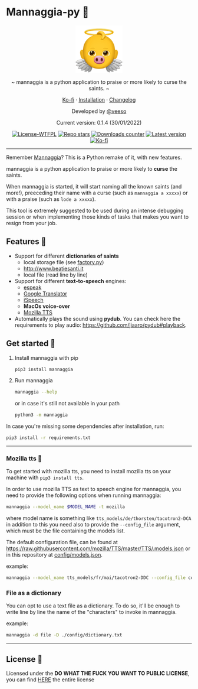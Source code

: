# Mannaggia-py 👼

<p align="center">
  <img src="/assets/logo.png" width="128" height="128" />
</p>

<p align="center">~ mannaggia is a python application to praise or more likely to curse the saints. ~</p>
<p align="center">
  <a href="https://ko-fi.com/veeso" target="_blank">Ko-fi</a>
  ·
  <a href="#get-started-">Installation</a>
  ·
  <a href="CHANGELOG.md" target="_blank">Changelog</a>
</p>

<p align="center">Developed by <a href="https://veeso.github.io/" target="_blank">@veeso</a></p>
<p align="center">Current version: 0.1.4 (30/01/2022)</p>

<p align="center">
  <a href="http://www.wtfpl.net/about/"
    ><img
      src="https://img.shields.io/badge/License-WTFPL-blue.svg"
      alt="License-WTFPL"
  /></a>
  <a href="https://github.com/veeso/mannaggia-py/stargazers"
    ><img
      src="https://img.shields.io/github/stars/veeso/mannaggia-py.svg"
      alt="Repo stars"
  /></a>
  <a href="https://pepy.tech/project/mannaggia"
    ><img
      src="https://pepy.tech/badge/mannaggia"
      alt="Downloads counter"
  /></a>
  <a href="https://pypi.org/project/mannaggia/"
    ><img
      src="https://badge.fury.io/py/mannaggia.svg"
      alt="Latest version"
  /></a>
  <a href="https://ko-fi.com/veeso">
    <img
      src="https://img.shields.io/badge/donate-ko--fi-red"
      alt="Ko-fi"
  /></a>
</p>

---

Remember [Mannaggia](https://github.com/LegolasTheElf/mannaggia)? This is a Python remake of it, with new features.

mannaggia is a python application to praise or more likely to **curse** the saints.

When mannaggia is started, it will start naming all the known saints (and more!), preeceding their name with a curse (such as `mannaggia a xxxxx`) or with a praise (such as `lode a xxxxx`).

 This tool is extremely suggested to be used during an intense debugging session or when implementing those kinds of tasks that makes you want to resign from your job.

## Features 🐷

- Support for different **dictionaries of saints**
  - local storage file (see [factory.py](mannaggia/santi/factory.py))
  - <http://www.beatiesanti.it>
  - local file (read line by line)
- Support for different **text-to-speech** engines:
  - [espeak](http://espeak.sourceforge.net/)
  - [Google Translator](https://translate.google.it)
  - [iSpeech](http://www.ispeech.org)
  - **MacOs voice-over**
  - [Mozilla TTS](https://github.com/mozilla/TTS)
- Automatically plays the sound using **pydub**. You can check here the requirements to play audio: <https://github.com/jiaaro/pydub#playback>.

## Get started 🚀

1. Install mannaggia with pip

    ```sh
    pip3 install mannaggia
    ```

2. Run mannaggia

    ```sh
    mannaggia --help
    ```

    or in case it's still not available in your path

    ```sh
    python3 -m mannaggia
    ```

In case you're missing some dependencies after installation, run:

```sh
pip3 install -r requirements.txt
```

---

### Mozilla tts 🦊

To get started with mozilla tts, you need to install mozilla tts on your machine with `pip3 install tts`.

In order to use mozilla TTS as text to speech engine for mannaggia, you need to provide the following options when running mannaggia:

```sh
mannaggia --model_name $MODEL_NAME -t mozilla
```

where model name is something like `tts_models/de/thorsten/tacotron2-DCA` in addition to this you need also to provide the `--config_file` argument, which must be the file containing the models list.

The default configuration file, can be found at <https://raw.githubusercontent.com/mozilla/TTS/master/TTS/.models.json> or in this repository at [config/models.json](config/models.json).

example:

```sh
mannaggia --model_name tts_models/fr/mai/tacotron2-DDC --config_file config/models.json -t mozilla --prefix "Va te faire enculer"
```

### File as a dictionary

You can opt to use a text file as a dictionary. To do so, it'll be enough to write line by line the name of the "characters" to invoke in mannaggia.

example:

```sh
mannaggia -d file -D ./config/dictionary.txt
```

---

## License 📜

Licensed under the **DO WHAT THE FUCK YOU WANT TO PUBLIC LICENSE**, you can find [HERE](LICENSE) the entire license
